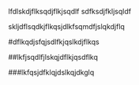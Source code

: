 lfdlskdjflksqdjflkjsqdlf
sdfksdjfkljsqldf


skljdflsqdkjflkqsjdlkfsqmdfjslqkdjflq

#dflkqdjsfqjsdlfkjqslkdjflkqs

##lkfjsqdlfjlskqjdflkjqsdflkq

###lkfqsjdfklqjdslkqjdkglq
